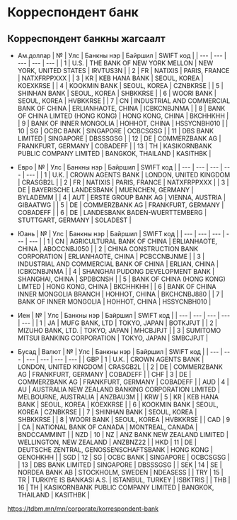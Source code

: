 # Корреспондент банк

## Корреспондент банкны жагсаалт

- Ам.доллар
  | № | Улс | Банкны нэр | Байршил | SWIFT код |
  | --- | --- | --- | --- | --- |
  | 1 | U.S. | THE BANK OF NEW YORK MELLON | NEW YORK, UNITED STATES | IRVTUS3N |
  | 2 | FR | NATIXIS | PARIS, FRANCE | NATXFRPPXXX |
  | 3 | KR | KEB HANA BANK | SEOUL, KOREA | KOEXKRSE |
  | 4 | KOOKMIN BANK | SEOUL, KOREA | CZNBKRSE |
  | 5 | SHINHAN BANK | SEOUL, KOREA | SHBKKRSE |
  | 6 | WOORI BANK | SEOUL, KOREA | HVBKKRSE |
  | 7 | CN | INDUSTRIAL AND COMMERCIAL BANK OF CHINA | ERLIANHAOTE, CHINA | ICBKCNBJNMA |
  | 8 | BANK OF CHINA LIMTED (HONG KONG) | HONG KONG, CHINA | BKCHHKHH |
  | 9 | BANK OF INNER MONGOLIA | HOHHOT, CHINA | HSSYCNBH010 |
  | 10 | SG | OCBC BANK | SINGAPORE | OCBCSGSG |
  | 11 | DBS BANK LIMITED | SINGAPORE | DBSSSGSG |
  | 12 | DE | COMMERZBANK AG | FRANKFURT, GERMANY | COBADEFF |
  | 13 | TH | KASIKORNBANK PUBLIC COMPANY LIMITED | BANGKOK, THAILAND | KASITHBK |

- Евро
  | № | Улс | Банкны нэр | Байршил | SWIFT код |
  | --- | --- | --- | --- | --- |
  | 1 | U.K. | CROWN AGENTS BANK | LONDON, UNITED KINGDOM | CRASGB2L |
  | 2 | FR | NATIXIS | PARIS, FRANCE | NATXFRPPXXX |
  | 3 | DE | BAYERISCHE LANDESBANK | MUENCHEN, GERMANY | BYLADEMM |
  | 4 | AUT | ERSTE GROUP BANK AG | VIENNA, AUSTRIA | GIBAATWG |
  | 5 | DE | COMMERZBANK AG | FRANKFURT, GERMANY | COBADEFF |
  | 6 | DE | LANDESBANK BADEN-WUERTTEMBERG | STUTTGART, GERMANY | SOLADEST |

- Юань
  | № | Улс | Банкны нэр | Байршил | SWIFT код |
  | --- | --- | --- | --- | --- |
  | 1 | CN | AGRICULTURAL BANK OF CHINA | ERLIANHAOTE, CHINA | ABOCCNBJ050 |
  | 2 | CHINA CONSTRUCTION BANK CORPORATION | ERLIANHAOTE, CHINA | PCBCCNBJNME |
  | 3 | INDUSTRIAL AND COMMERCIAL BANK OF CHINA | ERLIAN, CHINA | ICBKCNBJNMA |
  | 4 | SHANGHAI PUDONG DEVELOPMENT BANK | SHANGHAI, CHINA | SPDBCNSH |
  | 5 | BANK OF CHINA (HONG KONG) LIMTED | HONG KONG, CHINA | BKCHHKHH |
  | 6 | BANK OF CHINA INNER MONGOLIA BRANCH | HOHHOT, CHINA | BKCHCNBJ880 |
  | 7 | BANK OF INNER MONGOLIA | HOHHOT, CHINA | HSSYCNBH010 |

- Иен
  | № | Улс | Банкны нэр | Байршил | SWIFT код |
  | --- | --- | --- | --- | --- |
  | 1 | JA | MUFG BANK, LTD | TOKYO, JAPAN | BOTKJPJT |
  | 2 | MIZUHO BANK, LTD. | TOKYO, JAPAN | MHCBJPJT |
  | 3 | SUMITOMO MITSUI BANKING CORPORATION | TOKYO, JAPAN | SMBCJPJT |

- Бусад
  | Валют | № | Улс | Банкны нэр | Байршил | SWIFT код |
  | --- | --- | --- | --- | --- | --- |
  | GBP | 1 | U.K. | CROWN AGENTS BANK | LONDON, UNITED KINGDOM | CRASGB2L |
  | 2 | DE | COMMERZBANK AG | FRANKFURT, GERMANY | COBADEFF |
  | CHF | 3 | DE | COMMERZBANK AG | FRANKFURT, GERMANY | COBADEFF |
  | AUD | 4 | AU | AUSTRALIA NEW ZEALAND BANKING CORPORATION LIMITED | MELBOURNE, AUSTRALIA | ANZBAU3M |
  | KRW | 5 | KR | KEB HANA BANK | SEOUL, KOREA | KOEXKRSE |
  | 6 | KOOKMIN BANK | SEOUL, KOREA | CZNBKRSE |
  | 7 | SHINHAN BANK | SEOUL, KOREA | SHBKKRSE |
  | 8 | WOORI BANK | SEOUL, KOREA | HVBKKRSE |
  | CAD | 9 | CA | NATIONAL BANK OF CANADA | MONTREAL, CANADA | BNDCCAMMINT |
  | NZD | 10 | NZ | ANZ BANK NEW ZEALAND LIMITED | WELLINGTON, NEW ZEALAND | ANZBNZ22 |
  | HKD | 11 | DE | DEUTSCHE ZENTRAL, GENOSSENSCHAFTSBANK | HONG KONG | GENOHKHH |
  | SGD | 12 | SG | OCBC BANK | SINGAPORE | OCBCSGSG |
  | 13 | DBS BANK LIMITED | SINGAPORE | DBSSSGSG |
  | SEK | 14 | SE | NORDEA BANK AB | STOCKHOLM, SWEDEN | NDEASESS |
  | TRY | 15 | TR | TURKIYE IS BANKASI A.S. | ISTANBUL, TURKEY | ISBKTRIS |
  | THB | 16 | TH | KASIKORNBANK PUBLIC COMPANY LIMITED | BANGKOK, THAILAND | KASITHBK |

https://tdbm.mn/mn/corporate/korrespondent-bank